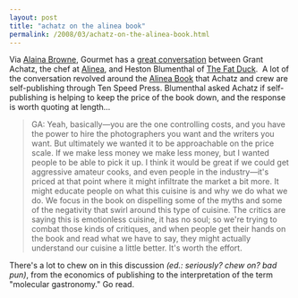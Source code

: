 ```yaml
---
layout: post
title: "achatz on the alinea book"
permalink: /2008/03/achatz-on-the-alinea-book.html
---
```


<div>Via <a href="http://www.afullbelly.com/">Alaina Browne</a>, Gourmet has a <a href="http://www.gourmet.com/restaurants/2008/03/achatz_blumenthal_qa?printable=true">great conversation</a> between Grant Achatz, the chef at <a href="http://www.alinea-restaurant.com/">Alinea</a>, and Heston Blumenthal of <a href="http://www.fatduck.co.uk/">The Fat Duck</a>. &#0160;A lot of the conversation revolved around the <a href="http://www.alinea-book.com/">Alinea Book</a> that Achatz and crew are self-publishing through Ten Speed Press. Blumenthal asked Achatz if self-publishing is helping to keep the price of the book down, and the response is worth quoting at length...</div><div style="text-align: left;"><blockquote>GA: Yeah, basically—you are the one controlling costs, and you have the power to hire the photographers you want and the writers you want. But ultimately we wanted it to be approachable on the price scale. If we make less money we make less money, but I wanted people to be able to pick it up. I think it would be great if we could get aggressive amateur cooks, and even people in the industry—it&#39;s priced at that point where it might infiltrate the market a bit more. It might educate people on what this cuisine is and why we do what we do. We focus in the book on dispelling some of the myths and some of the negativity that swirl around this type of cuisine. The critics are saying this is emotionless cuisine, it has no soul; so we&#39;re trying to combat those kinds of critiques, and when people get their hands on the book and read what we have to say, they might actually understand our cuisine a little better. It&#39;s worth the effort.</blockquote></div><div>There&#39;s a lot to chew on in this discussion <span style="font-style: italic; ">(ed.: seriously? chew on? bad pun)</span>, from the economics of publishing to the interpretation of the term &quot;molecular gastronomy.&quot; Go read.<br /></div>


